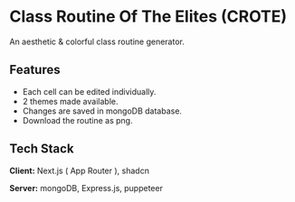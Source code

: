 # Class Routine Of The Elites (CROTE)

An aesthetic & colorful class routine generator.

## Features

- Each cell can be edited individually.
- 2 themes made available.
- Changes are saved in mongoDB database.
- Download the routine as png.

## Tech Stack

**Client:** Next.js ( App Router ), shadcn

**Server:** mongoDB, Express.js, puppeteer
